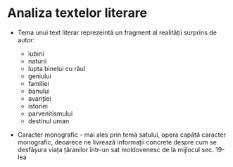 # Analiza textelor literare

* Tema unui text literar reprezeintă un fragment al realității surprins de autor:
	* iubirii
	* naturii
	* lupta binelui cu răul
	* geniului
	* familiei
	* banului
	* avariției
	* istoriei
	* parvenitismului
	* destinul uman

* Caracter monografic - mai ales prin tema satului, opera capătă caracter monografic, deoarece ne livrează informații concrete despre cum se desfășura viața țăranilor într-un sat moldovenesc de la mijlocul sec. 19-lea
